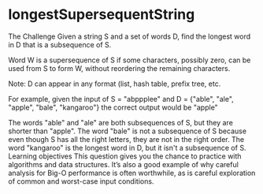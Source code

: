# longestSupersequentString

The Challenge
Given a string S and a set of words D, find the longest word in D that is a subsequence of S.

Word W is a supersequence of S if some characters, possibly zero, can be used from S to form W, without reordering the remaining characters.

Note: D can appear in any format (list, hash table, prefix tree, etc.

For example, given the input of S = "abppplee" and D = {"able", "ale", "apple", "bale", "kangaroo"} the correct output would be "apple"

The words "able" and "ale" are both subsequences of S, but they are shorter than "apple".
The word "bale" is not a subsequence of S because even though S has all the right letters, they are not in the right order.
The word "kangaroo" is the longest word in D, but it isn't a subsequence of S.
Learning objectives
This question gives you the chance to practice with algorithms and data structures. It’s also a good example of why careful analysis for Big-O performance is often worthwhile, as is careful exploration of common and worst-case input conditions.

